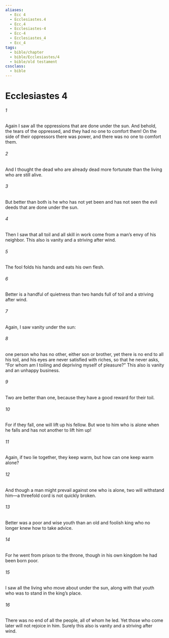```yaml
---
aliases:
  - Ecc 4
  - Ecclesiastes.4
  - Ecc.4
  - Ecclesiastes-4
  - Ecc-4
  - Ecclesiastes_4
  - Ecc_4
tags:
  - bible/chapter
  - bible/Ecclesiastes/4
  - bible/old testament
cssclass:
  - bible
---
```


# Ecclesiastes 4

###### 1
Again I saw all the oppressions that are done under the sun. And behold, the tears of the oppressed, and they had no one to comfort them! On the side of their oppressors there was power, and there was no one to comfort them.
###### 2
And I thought the dead who are already dead more fortunate than the living who are still alive.
###### 3
But better than both is he who has not yet been and has not seen the evil deeds that are done under the sun.
###### 4
Then I saw that all toil and all skill in work come from a man’s envy of his neighbor. This also is vanity and a striving after wind.
###### 5
The fool folds his hands and eats his own flesh.
###### 6
Better is a handful of quietness than two hands full of toil and a striving after wind.
###### 7
Again, I saw vanity under the sun:
###### 8
one person who has no other, either son or brother, yet there is no end to all his toil, and his eyes are never satisfied with riches, so that he never asks, “For whom am I toiling and depriving myself of pleasure?” This also is vanity and an unhappy business.
###### 9
Two are better than one, because they have a good reward for their toil.
###### 10
For if they fall, one will lift up his fellow. But woe to him who is alone when he falls and has not another to lift him up!
###### 11
Again, if two lie together, they keep warm, but how can one keep warm alone?
###### 12
And though a man might prevail against one who is alone, two will withstand him—a threefold cord is not quickly broken.
###### 13
Better was a poor and wise youth than an old and foolish king who no longer knew how to take advice.
###### 14
For he went from prison to the throne, though in his own kingdom he had been born poor.
###### 15
I saw all the living who move about under the sun, along with that youth who was to stand in the king’s place.
###### 16
There was no end of all the people, all of whom he led. Yet those who come later will not rejoice in him. Surely this also is vanity and a striving after wind.


